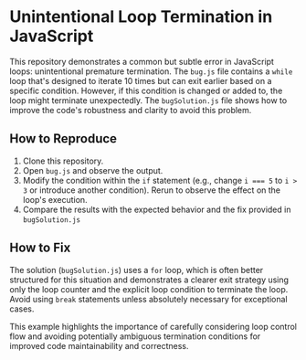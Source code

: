 # Unintentional Loop Termination in JavaScript

This repository demonstrates a common but subtle error in JavaScript loops: unintentional premature termination. The `bug.js` file contains a `while` loop that's designed to iterate 10 times but can exit earlier based on a specific condition. However, if this condition is changed or added to, the loop might terminate unexpectedly.  The `bugSolution.js` file shows how to improve the code's robustness and clarity to avoid this problem.

## How to Reproduce
1. Clone this repository.
2. Open `bug.js` and observe the output.
3. Modify the condition within the `if` statement (e.g., change `i === 5` to `i > 3` or introduce another condition). Rerun to observe the effect on the loop's execution.
4. Compare the results with the expected behavior and the fix provided in `bugSolution.js`

## How to Fix
The solution (`bugSolution.js`) uses a `for` loop, which is often better structured for this situation and demonstrates a clearer exit strategy using only the loop counter and the explicit loop condition to terminate the loop.  Avoid using `break` statements unless absolutely necessary for exceptional cases.

This example highlights the importance of carefully considering loop control flow and avoiding potentially ambiguous termination conditions for improved code maintainability and correctness.